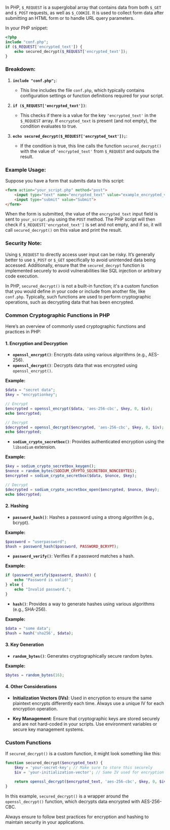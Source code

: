 In PHP, `$_REQUEST` is a superglobal array that contains data from both `$_GET` and `$_POST` requests, as well as `$_COOKIE`. It is used to collect form data after submitting an HTML form or to handle URL query parameters.

In your PHP snippet:

```php
<?php
include "conf.php";
if ($_REQUEST['encrypted_text']) {
    echo secured_decrypt($_REQUEST['encrypted_text']);
}
```

### Breakdown:

1. **`include "conf.php";`**:
   - This line includes the file `conf.php`, which typically contains configuration settings or function definitions required for your script.

2. **`if ($_REQUEST['encrypted_text'])`**:
   - This checks if there is a value for the key `'encrypted_text'` in the `$_REQUEST` array. If `encrypted_text` is present (and not empty), the condition evaluates to true.

3. **`echo secured_decrypt($_REQUEST['encrypted_text']);`**:
   - If the condition is true, this line calls the function `secured_decrypt()` with the value of `'encrypted_text'` from `$_REQUEST` and outputs the result.

### Example Usage:

Suppose you have a form that submits data to this script:

```html
<form action="your_script.php" method="post">
    <input type="text" name="encrypted_text" value="example_encrypted_value">
    <input type="submit" value="Submit">
</form>
```

When the form is submitted, the value of the `encrypted_text` input field is sent to `your_script.php` using the `POST` method. The PHP script will then check if `$_REQUEST['encrypted_text']` is set and not empty, and if so, it will call `secured_decrypt()` on this value and print the result.

### Security Note:

Using `$_REQUEST` to directly access user input can be risky. It’s generally better to use `$_POST` or `$_GET` specifically to avoid unintended data being accessed. Additionally, ensure that the `secured_decrypt` function is implemented securely to avoid vulnerabilities like SQL injection or arbitrary code execution.

In PHP, `secured_decrypt()` is not a built-in function; it's a custom function that you would define in your code or include from another file, like `conf.php`. Typically, such functions are used to perform cryptographic operations, such as decrypting data that has been encrypted.

### Common Cryptographic Functions in PHP

Here’s an overview of commonly used cryptographic functions and practices in PHP:

#### 1. **Encryption and Decryption**

- **`openssl_encrypt()`**: Encrypts data using various algorithms (e.g., AES-256).
- **`openssl_decrypt()`**: Decrypts data that was encrypted using `openssl_encrypt()`.

**Example:**
```php
$data = "secret data";
$key = "encryptionkey";

// Encrypt
$encrypted = openssl_encrypt($data, 'aes-256-cbc', $key, 0, $iv);
echo $encrypted;

// Decrypt
$decrypted = openssl_decrypt($encrypted, 'aes-256-cbc', $key, 0, $iv);
echo $decrypted;
```

- **`sodium_crypto_secretbox()`**: Provides authenticated encryption using the `libsodium` extension.

**Example:**
```php
$key = sodium_crypto_secretbox_keygen();
$nonce = random_bytes(SODIUM_CRYPTO_SECRETBOX_NONCEBYTES);
$encrypted = sodium_crypto_secretbox($data, $nonce, $key);

// Decrypt
$decrypted = sodium_crypto_secretbox_open($encrypted, $nonce, $key);
echo $decrypted;
```

#### 2. **Hashing**

- **`password_hash()`**: Hashes a password using a strong algorithm (e.g., bcrypt).

**Example:**
```php
$password = "userpassword";
$hash = password_hash($password, PASSWORD_BCRYPT);
```

- **`password_verify()`**: Verifies if a password matches a hash.

**Example:**
```php
if (password_verify($password, $hash)) {
    echo "Password is valid!";
} else {
    echo "Invalid password.";
}
```

- **`hash()`**: Provides a way to generate hashes using various algorithms (e.g., SHA-256).

**Example:**
```php
$data = "some data";
$hash = hash('sha256', $data);
```

#### 3. **Key Generation**

- **`random_bytes()`**: Generates cryptographically secure random bytes.

**Example:**
```php
$bytes = random_bytes(16);
```

#### 4. **Other Considerations**

- **Initialization Vectors (IVs)**: Used in encryption to ensure the same plaintext encrypts differently each time. Always use a unique IV for each encryption operation.
  
- **Key Management**: Ensure that cryptographic keys are stored securely and are not hard-coded in your scripts. Use environment variables or secure key management systems.

### Custom Functions

If `secured_decrypt()` is a custom function, it might look something like this:

```php
function secured_decrypt($encrypted_text) {
    $key = 'your-secret-key'; // Make sure to store this securely
    $iv = 'your-initialization-vector'; // Same IV used for encryption

    return openssl_decrypt($encrypted_text, 'aes-256-cbc', $key, 0, $iv);
}
```

In this example, `secured_decrypt()` is a wrapper around the `openssl_decrypt()` function, which decrypts data encrypted with AES-256-CBC.

Always ensure to follow best practices for encryption and hashing to maintain security in your applications.
